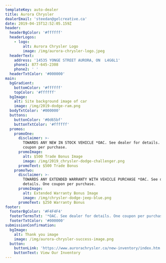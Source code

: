 ```yaml
---
templateKey: auto-dealer
title: Aurora Chrysler
dealerEmail: 'steedan@gelcreative.ca'
date: 2019-04-15T12:52:05.159Z
header:
  headerBgColor: '#ffffff'
  headerLogos:
    - logo:
        alt: Aurora Chrysler Logo
        image: /img/aurora-chrysler-logo.jpeg
  headerText:
    address: '14535 YONGE STREET AURORA, ON  L4G6L1'
    phone1: 877-645-2308
    phone2: ' '
  headerTxtColor: '#000000'
main:
  bgGradient:
    bottomColor: '#ffffff'
    topColor: '#ffffff'
  bgImage:
    alt: Site background image of car
    image: /img/2019-dodge-ram.png
  bodyTxtColor: '#000000'
  buttons:
    buttonColor: '#0d65bf'
    buttonTxtColor: '#ffffff'
  promos:
    promoOne:
      disclaimer: >-
        TOWARDS ANY NEW IN STOCK VEHICLE *OAC. See dealer for details. One
        coupon per purchase.
      promoImage:
        alt: $500 Trade Bonus Image
        image: /img/2019_chrysler-dodge-challenger.png
      promoText: $500 Trade Bonus
    promoTwo:
      disclaimer: >-
        TOWARDS ANY EXTENDED WARRANTY WITH VEHICLE PURCHASE *OAC. See dealer for
        details. One coupon per purchase.
      promoImage:
        alt: Extended Warranty Bonus Image
        image: /img/chrysler-dodge-jeep-blue.png
      promoText: $250 Warranty Bonus
footer:
  footerBgColor: '#F4F4F4'
  footerTermsTxt: '*OAC. See dealer for details. One coupon per purchase.'
  footerTxtColor: '#000000'
submissionConfirmation:
  bgImage:
    alt: Thank you image
    image: /img/aurora-chrysler-success-image.png
  button:
    buttonLink: 'https://www.aurorachrysler.ca/new-inventory/index.htm'
    buttonText: View Our Inventory
---
```



